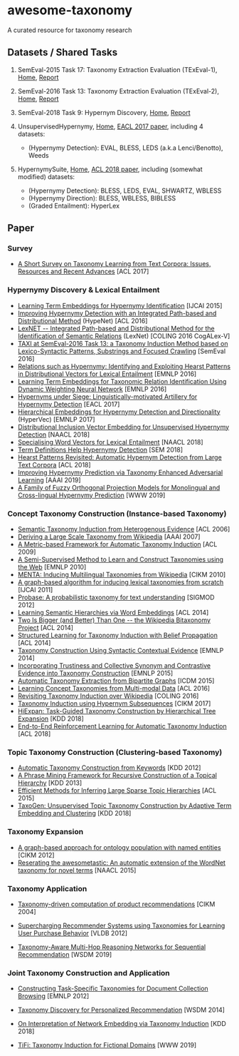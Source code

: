 # awesome-taxonomy
A curated resource for taxonomy research


## Datasets / Shared Tasks

1. SemEval-2015 Task 17: Taxonomy Extraction Evaluation (TExEval-1), [Home](http://alt.qcri.org/semeval2015/task17/), [Report](http://aclweb.org/anthology/S15-2151)

2. SemEval-2016 Task 13: Taxonomy Extraction Evaluation (TExEval-2), [Home](http://alt.qcri.org/semeval2016/task13/), [Report](http://www.aclweb.org/anthology/S16-1168)

3. SemEval-2018 Task 9: Hypernym Discovery, [Home](https://competitions.codalab.org/competitions/17119), [Report](http://aclweb.org/anthology/S18-1115)

4. UnsupervisedHypernymy, [Home](https://github.com/vered1986/UnsupervisedHypernymy), [EACL 2017 paper](https://www.aclweb.org/anthology/E17-1007), including 4 datasets:

	* (Hypernymy Detection): EVAL, BLESS, LEDS (a.k.a Lenci/Benotto), Weeds

5. HypernymySuite, [Home](https://github.com/facebookresearch/hypernymysuite), [ACL 2018 paper](https://www.aclweb.org/anthology/P18-2057), including (somewhat modified) datasets: 
	
	* (Hypernymy Detection): BLESS, LEDS, EVAL, SHWARTZ, WBLESS
	* (Hypernymy Direction): BLESS, WBLESS, BIBLESS
	* (Graded Entailment):  HyperLex


## Paper


### Survey

- [A Short Survey on Taxonomy Learning from Text Corpora: Issues, Resources and Recent Advances](http://aclweb.org/anthology/D17-1123) \[ACL 2017\]


### Hypernymy  Discovery & Lexical Entailment

- [Learning Term Embeddings for Hypernymy Identification](https://www.ijcai.org/Proceedings/15/Papers/200.pdf) [IJCAI 2015]
- [Improving Hypernymy Detection with an Integrated Path-based and Distributional Method](https://www.aclweb.org/anthology/P16-1226) (HypeNet) \[ACL 2016\] 
- [LexNET -- Integrated Path-based and Distributional Method for the Identification of Semantic Relations](https://www.aclweb.org/anthology/W16-5310) (LexNet) \[COLING 2016 CogALex-V\]
- [TAXI at SemEval-2016 Task 13: a Taxonomy Induction Method based on Lexico-Syntactic Patterns, Substrings and Focused Crawling](https://www.aclweb.org/anthology/S16-1206) [SemEval 2016]
- [Relations such as Hypernymy: Identifying and Exploiting Hearst Patterns in Distributional Vectors for Lexical Entailment](https://aclweb.org/anthology/D16-1234) \[EMNLP 2016\]
- [Learning Term Embeddings for Taxonomic Relation Identification Using Dynamic Weighting Neural Network](https://www.aclweb.org/anthology/D16-1039) [EMNLP 2016]
- [Hypernyms under Siege: Linguistically-motivated Artillery for Hypernymy Detection](https://www.aclweb.org/anthology/E17-1007) \[EACL 2017\]
- [Hierarchical Embeddings for Hypernymy Detection and Directionality](https://aclweb.org/anthology/papers/D/D17/D17-1022/) (HyperVec) \[EMNLP 2017\]
- [Distributional Inclusion Vector Embedding for Unsupervised Hypernymy Detection](https://www.aclweb.org/anthology/N18-1045) \[NAACL 2018\]
- [Specialising Word Vectors for Lexical Entailment](https://www.aclweb.org/anthology/N18-1103) \[NAACL 2018\]
- [Term Definitions Help Hypernymy Detection](https://www.aclweb.org/anthology/S18-2025) \[SEM 2018\]
- [Hearst Patterns Revisited: Automatic Hypernym Detection from Large Text Corpora](https://www.aclweb.org/anthology/P18-2057) \[ACL 2018\]
- [Improving Hypernymy Prediction via Taxonomy Enhanced Adversarial Learning](https://chywang.github.io/papers/aaai2019.pdf) \[AAAI 2019\]
- [A Family of Fuzzy Orthogonal Projection Models for Monolingual and Cross-lingual Hypernymy Prediction](https://chywang.github.io/papers/www2019.pdf) \[WWW 2019\]


### Concept Taxonomy Construction (Instance-based Taxonomy)

- [Semantic Taxonomy Induction from Heterogenous Evidence](http://aclweb.org/anthology/P06-1101) \[ACL 2006\]
- [Deriving a Large Scale Taxonomy from Wikipedia](https://pdfs.semanticscholar.org/c360/b473ae80b715c5b725c592b6ab04fd4ac430.pdf) \[AAAI 2007\]
- [A Metric-based Framework for Automatic Taxonomy Induction](http://aclweb.org/anthology/P09-1031) \[ACL 2009\]
- [A Semi-Supervised Method to Learn and Construct Taxonomies using the Web](http://aclweb.org/anthology/D10-1108) \[EMNLP 2010\]
- [MENTA: Inducing Multilingual Taxonomies from Wikipedia](http://gerard.demelo.org/papers/demelo-menta-cikm2010.pdf) \[CIKM 2010\]
- [A graph-based algorithm for inducing lexical taxonomies from scratch](https://www.ijcai.org/Proceedings/11/Papers/313.pdf) \[IJCAI 2011\]
- [Probase: A probabilistic taxonomy for text understanding](https://www.microsoft.com/en-us/research/wp-content/uploads/2012/05/paper.pdf) \[SIGMOD 2012\]
- [Learning Semantic Hierarchies via Word Embeddings](https://www.aclweb.org/anthology/P14-1113) [ACL 2014]
- [Two Is Bigger (and Better) Than One -- the Wikipedia Bitaxonomy Project](http://aclweb.org/anthology/P14-1089) \[ACL 2014\]
- [Structured Learning for Taxonomy Induction with Belief Propagation](http://aclweb.org/anthology/P14-1098) \[ACL 2014\]
- [Taxonomy Construction Using Syntactic Contextual Evidence](http://aclweb.org/anthology/D14-1088) \[EMNLP 2014\]
- [Incorporating Trustiness and Collective Synonym and Contrastive Evidence into Taxonomy Construction](http://aclweb.org/anthology/D15-1117) \[EMNLP 2015\]
- [Automatic Taxonomy Extraction from Bipartite Graphs](https://ieeexplore.ieee.org/document/7373326) [ICDM 2015]
- [Learning Concept Taxonomies from Multi-modal Data](http://aclweb.org/anthology/P16-1169) \[ACL 2016\]
- [Revisiting Taxonomy Induction over Wikipedia](http://www.aclweb.org/anthology/C16-1217) \[COLING 2016\]
- [Taxonomy Induction using Hypernym Subsequences](https://arxiv.org/pdf/1704.07626.pdf) \[CIKM 2017\] 
- [HiExpan: Task-Guided Taxonomy Construction by Hierarchical Tree Expansion](http://hanj.cs.illinois.edu/pdf/kdd18_jshen.pdf) \[KDD 2018\]
- [End-to-End Reinforcement Learning for Automatic Taxonomy Induction](http://aclweb.org/anthology/P18-1229) \[ACL 2018\]

### Topic Taxonomy Construction (Clustering-based Taxonomy)

- [Automatic Taxonomy Construction from Keywords](http://cgcad.thss.tsinghua.edu.cn/shixia/publications/brt/paper.pdf) \[KDD 2012\]
- [A Phrase Mining Framework for Recursive Construction of a Topical Hierarchy](https://uofi.app.box.com/v/kdd13-cathy) \[KDD 2013\]
- [Efficient Methods for Inferring Large Sparse Topic Hierarchies](http://aclweb.org/anthology/P15-1075) \[ACL 2015\]
- [TaxoGen: Unsupervised Topic Taxonomy Construction by Adaptive Term Embedding and Clustering](http://hanj.cs.illinois.edu/pdf/kdd18_czhang.pdf) \[KDD 2018\]

### Taxonomy Expansion

- [A graph-based approach for ontology population with named entities](https://dl.acm.org/citation.cfm?doid=2396761.2396807) \[CIKM 2012]
- [Reserating the awesometastic: An automatic extension of the WordNet taxonomy for novel terms](https://www.aclweb.org/anthology/N15-1169) \[NAACL 2015]

### Taxonomy Application

- [Taxonomy-driven computation of product recommendations](http://citeseerx.ist.psu.edu/viewdoc/download?doi=10.1.1.90.3304&rep=rep1&type=pdf) \[CIKM 2004\]

- [Supercharging Recommender Systems using Taxonomies for Learning User Purchase Behavior](https://arxiv.org/abs/1207.0136) \[VLDB 2012\] 

- [Taxonomy-Aware Multi-Hop Reasoning Networks for Sequential Recommendation](https://dl.acm.org/citation.cfm?id=3290972) \[WSDM 2019\] 


### Joint Taxonomy Construction and Application

- [Constructing Task-Specific Taxonomies for Document Collection Browsing](http://aclweb.org/anthology/D12-1117) \[EMNLP 2012\]

- [Taxonomy Discovery for Personalized Recommendation](https://ai.google/research/pubs/pub42499) \[WSDM 2014\]

- [On Interpretation of Network Embedding via Taxonomy Induction](http://www.public.asu.edu/~jundongl/paper/KDD18_Network_Embedding_Interpretation.pdf) \[KDD 2018\]

- [TiFi: Taxonomy Induction for Fictional Domains](https://arxiv.org/pdf/1901.10263.pdf) \[WWW 2019\]

